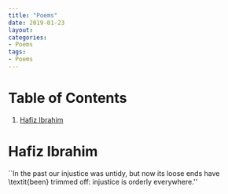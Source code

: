 ```yaml
---
title: "Poems"
date: 2019-01-23
layout: 
categories: 
- Poems
tags: 
- Poems
---
```


# Table of Contents

1.  [Hafiz Ibrahim](#orgd0f99af)


<a id="orgd0f99af"></a>

# Hafiz Ibrahim

\`\`In the past our injustice was untidy, but now its loose ends have \textit{been} trimmed off: injustice is orderly everywhere.''
